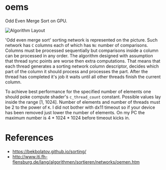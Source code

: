# oems
Odd Even Merge Sort on GPU.

![Algorithm Layout](https://user-images.githubusercontent.com/10673999/31888388-8553d25e-b804-11e7-8a48-20635e028d04.png)

'Odd even merge sort' sorting network is represented on the picture. Such network has ```C``` columns each of which has ```Nc``` number of comparisons. Columns must be processed sequentially but comparisons inside a column can be processed in any order. 
The algorithm designed with assumption that thread sync points are worse then extra computations. That means that each thread generates a sorting network column descriptor, decides which part of the column it should process and processes the part. After the thread has completed it's job it waits until all other threads finish the current column.

To achieve best performance for the specified number of elements one should poke compute shader's ```c_thread_count``` constant. Possible values lay inside the range [1, 1024]. Number of elements and number of threads must be 2 to the power of ```K```.
I did not bother with dx11 timeout so if your device has been removed just lower the number of elements. On my PC the maximum number is 4 * 1024 * 1024 before timeout kicks in.

# References
- https://bekbolatov.github.io/sorting/
- http://www.iti.fh-flensburg.de/lang/algorithmen/sortieren/networks/oemen.htm

